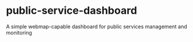 # public-service-dashboard
A simple webmap-capable dashboard for public services management and monitoring
